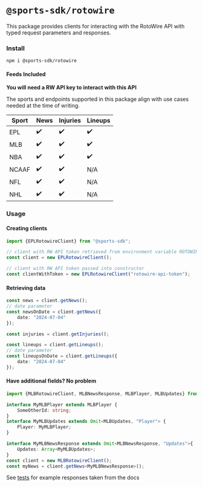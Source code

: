 # `@sports-sdk/rotowire`

This package provides clients for interacting with the RotoWire API with typed request parameters and responses.

### Install
```shell
npm i @sports-sdk/rotowire
```

#### Feeds Included
**You will need a RW API key to interact with this API** 

The sports
and endpoints supported in this package align with use cases needed at the time of writing.

| Sport | News               | Injuries           | Lineups            |
|-------|--------------------|--------------------|--------------------|
| EPL   | :heavy_check_mark: | :heavy_check_mark: | :heavy_check_mark: |
| MLB   | :heavy_check_mark: | :heavy_check_mark: | :heavy_check_mark: |
| NBA   | :heavy_check_mark: | :heavy_check_mark: | :heavy_check_mark: |
| NCAAF | :heavy_check_mark: | :heavy_check_mark: | N/A                |
| NFL   | :heavy_check_mark: | :heavy_check_mark: | N/A                |
| NHL   | :heavy_check_mark: | :heavy_check_mark: | N/A                |


### Usage
#### Creating clients
```typescript
import {EPLRotowireClient} from "@sports-sdk";

// client with RW API token retrieved from environment variable ROTOWIRE_TOKEN
const client = new EPLRotowireClient();

// client with RW API token passed into constructor
const clientWithToken = new EPLRotowireClient("rotowire-api-token");
```
#### Retrieving data
````typescript
const news = client.getNews();
// date parameter
const newsOnDate = client.getNews({
    date: "2024-07-04"
});

const injuries = client.getInjuries();

const lineups = client.getLineups();
// date parameter
const lineupsOnDate = client.getLineups({
    date: "2024-07-04"
});
````
#### Have additional fields? No problem
```typescript
import {MLBRotowireClient, MLBNewsResponse, MLBPlayer, MLBUpdates} from "@sports-sdk";

interface MyMLBPlayer extends MLBPlayer {
    SomeOtherId: string;
}
interface MyMLBUpdates extends Omit<MLBUpdates, "Player"> {
    Player: MyMLBPlayer;
}

interface MyMLBNewsResponse extends Omit<MLBNewsResponse, "Updates">{
    Updates: Array<MyMLBUpdates>;
} 
const client = new MLBRotowireClient();
const myNews = client.getNews<MyMLBNewsResponse>();
```

See [tests](./test) for example responses taken from the docs